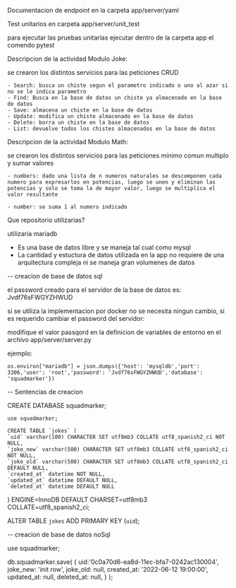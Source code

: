 
Documentacion de endpoint en la carpeta app/server/yaml

Test unitarios en carpeta app/server/unit_test
  
  para ejecutar las pruebas unitarias ejecutar dentro de la carpeta app el comendo pytest

Descripcion de la actividad Modulo Joke:

  se crearon los distintos servicios para las peticiones CRUD

    - Search: busca un chiste segun el parametro indicado o uno al azar si no se le indica parametro
    - Find: Busca en la base de datos un chiste ya almacenado en la base de datos
    - Save: almacena un chiste en la base de datos
    - Update: modifica un chiste almacenado en la base de datos
    - Delete: borra un chiste en la base de datos
    - List: devuelve todos los chistes almacenados en la base de datos

Descripcion de la actividad Modulo Math:


  se crearon los distintos servicios para las peticiones minimo comun multiplo y sumar valores

    - numbers: dado una lista de n numeros naturales se descomponen cada numero para expresarlos en potencias, luego se unen y eliminan las potencias y solo se toma la de mayor valor, luego se multiplica el valor resultante

    - number: se suma 1 al numero indicado


Que repositorio utilizarias?

  utilizaria mariadb

  - Es una base de datos libre y se maneja tal cual como mysql
  - La cantidad y estuctura de datos utilizada en la app no requiere de una arquitectura compleja ni se maneja gran volumenes de datos

  -- creacion de base de datos sql
  
  el password creado para el servidor de la base de datos es: Jvdf76sFWGYZHWUD

  si se utiliza la implementacion por docker no se necesita ningun cambio, si es requerido cambiar el password del servidor:

  modifique el valor passqord en la definicion de variables de entorno en el archivo app/server/server.py

  ejemplo:
    
    os.environ["mariadb"] = json.dumps({'host': 'mysqldb','port': 3306,'user': 'root','password': 'Jvdf76sFWGYZHWUD','database': 'squadmarker'})

  -- Sentencias de creacion

  CREATE DATABASE squadmarker;

    use squadmarker;

    CREATE TABLE `jokes` (
    `uid` varchar(100) CHARACTER SET utf8mb3 COLLATE utf8_spanish2_ci NOT NULL,
    `joke_new` varchar(500) CHARACTER SET utf8mb3 COLLATE utf8_spanish2_ci NOT NULL,
    `joke_old` varchar(500) CHARACTER SET utf8mb3 COLLATE utf8_spanish2_ci DEFAULT NULL,
    `created_at` datetime NOT NULL,
    `updated_at` datetime DEFAULT NULL,
    `deleted_at` datetime DEFAULT NULL
  ) ENGINE=InnoDB DEFAULT CHARSET=utf8mb3 COLLATE=utf8_spanish2_ci;

  ALTER TABLE `jokes`
    ADD PRIMARY KEY (`uid`);

  -- creacion de base de datos noSql

  use squadmarker;

  db.squadmarker.save(
    {
      uid:'0c0a70d6-ea8d-11ec-bfa7-0242ac130004',
      joke_new: 'init row',
      joke_old: null,
      created_at: '2022-06-12 19:00:00',
      updated_at: null,
      deleted_at: null,
    }
  );